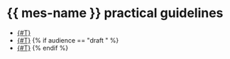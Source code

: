 # {{ mes-name }} practical guidelines 

* [{#T}](./migration-via-snapshots.md)
* [{#T}](./migration-via-reindex-api.md)
{% if audience == "draft " %}
* [{#T}](./migration-to-opensearch.md)
{% endif %}
